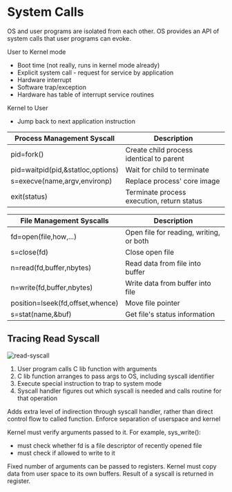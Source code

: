 # System Calls
OS and user programs are isolated from each other. OS provides an API of system calls that user programs can evoke.

User to Kernel mode
* Boot time (not really, runs in kernel mode already)
* Explicit system call - request for service by application
* Hardware interrupt
* Software trap/exception
* Hardware has table of interrupt service routines

Kernel to User
* Jump back to next application instruction


| Process Management Syscall		| Description								|
| --------------------------------- | ----------------------------------------- |
| pid=fork()						| Create child process identical to parent	|
| pid=waitpid(pid,&statloc,options)	| Wait for child to terminate				|
| s=execve(name,argv,environp)		| Replace process' core image				|
| exit(status)						| Terminate process execution, return status|

| File Management Syscalls			| Description								|
| --------------------------------- | ----------------------------------------- |
| fd=open(file,how,...)				| Open file for reading, writing, or both	|
| s=close(fd)						| Close open file							|
| n=read(fd,buffer,nbytes)			| Read data from file into buffer			|
| n=write(fd,buffer,nbytes)			| Write data from buffer into file			|
| position=lseek(fd,offset,whence)	| Move file pointer							|
| s=stat(name,&buf)					| Get file's status information				|

## Tracing Read Syscall
![read-syscall](read-syscall.png)

1. User program calls C lib function with arguments
2. C lib function arranges to pass args to OS, including syscall identifier
3. Execute special instruction to trap to system mode
4. Syscall handler figures out which syscall is needed and calls routine for
   that operation

Adds extra level of indirection through syscall handler, rather than direct
control flow to called function. Enforce separation of userspace and kernel

Kernel must verify arguments passed to it. For example, sys_write():
* must check whether fd is a file descriptor of recently opened file
* must check if allowed to write to it

Fixed number of arguments can be passed to registers. Kernel must copy data from user space to its own buffers. Result of a syscall is returned in register.
